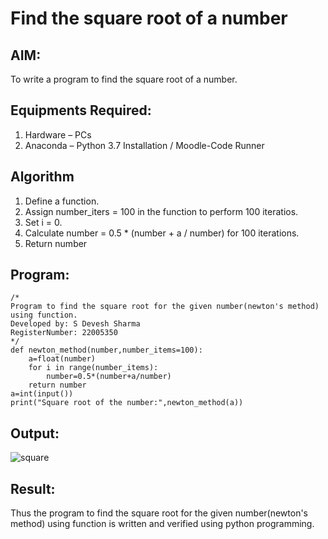 # Find the square root of a number

## AIM:
To write a program to find the square root of a number.

## Equipments Required:
1. Hardware – PCs
2. Anaconda – Python 3.7 Installation / Moodle-Code Runner

## Algorithm
1. Define a function.
2. Assign number_iters = 100 in the function to perform 100 iteratios.
3. Set i = 0.
4. Calculate  number = 0.5 * (number + a / number) for 100 iterations.
5. Return number

## Program:
```
/*
Program to find the square root for the given number(newton's method) using function.
Developed by: S Devesh Sharma
RegisterNumber: 22005350
*/
def newton_method(number,number_items=100):
    a=float(number)
    for i in range(number_items):
        number=0.5*(number+a/number)
    return number
a=int(input())
print("Square root of the number:",newton_method(a))
```
## Output:
![square](https://user-images.githubusercontent.com/121490523/215382266-346385c7-f21c-45b7-adbe-7624dcb7e991.png)


## Result:
Thus the program to find the square root for the given number(newton's method) using function is written and verified using python programming.
